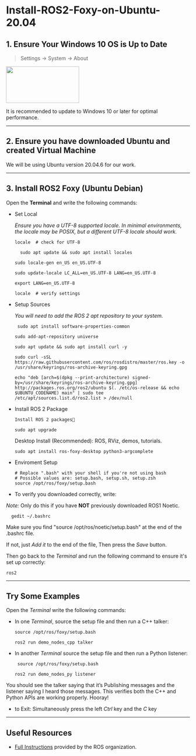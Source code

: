 # **Install-ROS2-Foxy-on-Ubuntu-20.04**

## **1. Ensure Your Windows 10 OS is Up to Date**
 > Settings -> System -> About
<img src="https://github.com/alanoudmk/Install-ROS-Noetic-on-WSL/assets/127528672/486e095d-68b7-4ca9-af96-f375bcaf0d60" width="200" height="100">

 It is recommended to update to Windows 10 or later for optimal performance.


***


## **2. Ensure you have downloaded Ubuntu and created Virtual Machine**
We will be using Ubuntu version 20.04.6 for our work.


***



## **3. Install ROS2 Foxy (Ubuntu Debian)**


 Open the **Terminal** and write the following commands: 
 
- Set Local
  
    _Ensure you have a UTF-8 supported locale. In minimal environments, the locale may be POSIX, but a different UTF-8 locale should work._
    ```
    locale  # check for UTF-8
    ```
    ```
      sudo apt update && sudo apt install locales
    ```
    ```
    sudo locale-gen en_US en_US.UTF-8
    ```
    ```
    sudo update-locale LC_ALL=en_US.UTF-8 LANG=en_US.UTF-8
    ```
    ```
    export LANG=en_US.UTF-8
    ```
    ```
    locale  # verify settings
   ```
    
- Setup Sources

   _You will need to add the ROS 2 apt repository to your system._
  ```
   sudo apt install software-properties-common
  ```
  ```
  sudo add-apt-repository universe
   ```
   ```
  sudo apt update && sudo apt install curl -y
  ```
   ```
   sudo curl -sSL https://raw.githubusercontent.com/ros/rosdistro/master/ros.key -o /usr/share/keyrings/ros-archive-keyring.gpg
   ```
  ```
  echo "deb [arch=$(dpkg --print-architecture) signed-by=/usr/share/keyrings/ros-archive-keyring.gpg] http://packages.ros.org/ros2/ubuntu $(. /etc/os-release && echo $UBUNTU_CODENAME) main" | sudo tee /etc/apt/sources.list.d/ros2.list > /dev/null
  ```

- Install ROS 2 Package
    ```
    Install ROS 2 packages
    ```
    ```
    sudo apt upgrade
    ```
    Desktop Install (Recommended): ROS, RViz, demos, tutorials.
    ```
    sudo apt install ros-foxy-desktop python3-argcomplete
    ```

- Enviroment Setup
  
    ```
    # Replace ".bash" with your shell if you're not using bash
    # Possible values are: setup.bash, setup.sh, setup.zsh
    source /opt/ros/foxy/setup.bash
    ```

- To verify you downloaded correctly, write:
  
 _Note:_ Only do this if you have **NOT** previously downloaded ROS1 Noetic.

```
  gedit ~/.bashrc
 ```

Make sure you find "source /opt/ros/noetic/setup.bash" at the end of the .bashrc file.
  
If not, just  *Add it*  to the end of the file, Then press the  *Save*   button.

Then go back to the *Terminal* and run the following command to ensure it's set up correctly:

```
ros2
```

***


## **Try Some Examples**

Open the *Terminal* write the following commands: 

- In one *Terminal*, source the setup file and then run a C++ talker:
  
    ```
    source /opt/ros/foxy/setup.bash
    ```
    ```
    ros2 run demo_nodes_cpp talker
    ```


- In another *Terminal* source the setup file and then run a Python listener:

   ```
    source /opt/ros/foxy/setup.bash
   ```
  ```
  ros2 run demo_nodes_py listener
  ```

You should see the talker saying that it’s Publishing messages and the listener saying I heard those messages. This verifies both the C++ and Python APIs are working properly. Hooray!


- to Exit:
    Simultaneously press the left _Ctrl_ key and the _C_ key

    
***


## **Useful Resources**

- [Full Instructions](https://docs.ros.org/en/foxy/Installation/Ubuntu-Install-Debians.html) provided by the ROS organization.




 
